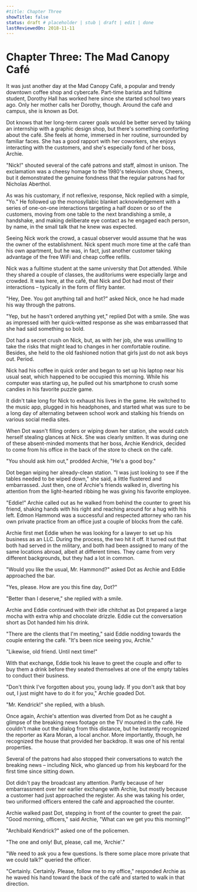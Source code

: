 ```yaml
---
#title: Chapter Three
showTitle: false
status: draft # placeholder | stub | draft | edit | done
lastReviewedOn: 2018-11-11
---
```


# Chapter Three: The Mad Canopy Café

It was just another day at the Mad Canopy Café, a popular and trendy downtown coffee shop and cybercafe. Part-time barista and fulltime student, Dorothy Hall has worked here since she started school two years ago. Only her mother calls her Dorothy, though. Around the café and campus, she is known as Dot.

Dot knows that her long-term career goals would be better served by taking an internship with a graphic design shop, but there's something comforting about the café. She feels at home, immersed in her routine, surrounded by familiar faces. She has a good rapport with her coworkers, she enjoys interacting with the customers, and she's especially fond of her boss, Archie.

"Nick!" shouted several of the café patrons and staff, almost in unison. The exclamation was a cheesy homage to the 1980's television show, Cheers, but it demonstrated the genuine fondness that the regular patrons had for Nicholas Aberthol. 

As was his customary, if not reflexive, response, Nick replied with a simple, "Yo." He followed up the monosyllabic blanket acknowledgement with a series of one-on-one interactions targeting a half dozen or so of the customers, moving from one table to the next brandishing a smile, a handshake, and making deliberate eye contact as he engaged each person, by name, in the small talk that he knew was expected. 

Seeing Nick work the crowd, a casual observer would assume that he was the owner of the establishment. Nick spent much more time at the café than his own apartment, but he was, in fact, just another customer taking advantage of the free WiFi and cheap coffee refills. 

Nick was a fulltime student at the same university that Dot attended. While they shared a couple of classes, the auditoriums were especially large and crowded. It was here, at the café, that Nick and Dot had most of their interactions – typically in the form of flirty banter. 

"Hey, Dee. You got anything tall and hot?" asked Nick, once he had made his way through the patrons.

"Yep, but he hasn't ordered anything yet," replied Dot with a smile. She was as impressed with her quick-witted response as she was embarrassed that she had said something so bold.

Dot had a secret crush on Nick, but, as with her job, she was unwilling to take the risks that might lead to changes in her comfortable routine. Besides, she held to the old fashioned notion that girls just do not ask boys out. Period.

Nick had his coffee in quick order and began to set up his laptop near his usual seat, which happened to be occupied this morning. While his computer was starting up, he pulled out his smartphone to crush some candies in his favorite puzzle game. 

It didn't take long for Nick to exhaust his lives in the game. He switched to the music app, plugged in his headphones, and started what was sure to be a long day of alternating between school work and stalking his friends on various social media sites.

When Dot wasn't filling orders or wiping down her station, she would catch herself stealing glances at Nick. She was clearly smitten. It was during one of these absent-minded moments that her boss, Archie Kendrick, decided to come from his office in the back of the store to check on the café. 

"You should ask him out," prodded Archie, "He's a good boy."

Dot began wiping her already-clean station. "I was just looking to see if the tables needed to be wiped down," she said, a little flustered and embarrassed. Just then, one of Archie's friends walked in, diverting his attention from the light-hearted ribbing he was giving his favorite employee.

"Eddie!" Archie called out as he walked from behind the counter to greet his friend, shaking hands with his right and reaching around for a hug with his left. Edmon Hammond was a successful and respected attorney who ran his own private practice from an office just a couple of blocks from the café.

Archie first met Eddie when he was looking for a lawyer to set up his business as an LLC. During the process, the two hit it off. It turned out that both had served in the military, and both had been assigned to many of the same locations abroad, albeit at different times. They came from very different backgrounds, but they had a lot in common.

"Would you like the usual, Mr. Hammond?" asked Dot as Archie and Eddie approached the bar.

"Yes, please. How are you this fine day, Dot?"

"Better than I deserve," she replied with a smile.

Archie and Eddie continued with their idle chitchat as Dot prepared a large mocha with extra whip and chocolate drizzle. Eddie cut the conversation short as Dot handed him his drink. 

"There are the clients that I'm meeting," said Eddie nodding towards the couple entering the café. "It's been nice seeing you, Archie."

"Likewise, old friend. Until next time!"

With that exchange, Eddie took his leave to greet the couple and offer to buy them a drink before they seated themselves at one of the empty tables to conduct their business. 

"Don't think I've forgotten about you, young lady. If you don't ask that boy out, I just might have to do it for you," Archie goaded Dot.

"Mr. Kendrick!" she replied, with a blush.

Once again, Archie's attention was diverted from Dot as he caught a glimpse of the breaking news footage on the TV mounted in the café. He couldn't make out the dialog from this distance, but he instantly recognized the reporter as Kara Moran, a local anchor. More importantly, though, he recognized the house that provided her backdrop. It was one of his rental properties.

Several of the patrons had also stopped their conversations to watch the breaking news – including Nick, who glanced up from his keyboard for the first time since sitting down.

Dot didn't pay the broadcast any attention. Partly because of her embarrassment over her earlier exchange with Archie, but mostly because a customer had just approached the register. As she was taking his order, two uniformed officers entered the café and approached the counter.

Archie walked past Dot, stepping in front of the counter to greet the pair. "Good morning, officers," said Archie, "What can we get you this morning?"

"Archibald Kendrick?" asked one of the policemen.

"The one and only! But, please, call me, ‘Archie'."

"We need to ask you a few questions. Is there some place more private that we could talk?" queried the officer.

"Certainly. Certainly. Please, follow me to my office," responded Archie as he waved his hand toward the back of the café and started to walk in that direction.
